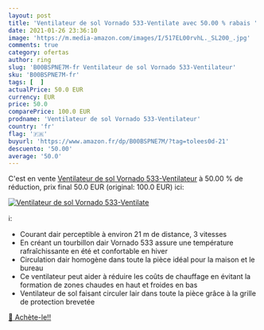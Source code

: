 ```yaml
---
layout: post
title: 'Ventilateur de sol Vornado 533-Ventilate avec 50.00 % rabais '
date: 2021-01-26 23:36:10
image: 'https://m.media-amazon.com/images/I/517EL00rvhL._SL200_.jpg'
comments: true
category: ofertas
author: ring
slug: 'B00BSPNE7M-fr Ventilateur de sol Vornado 533-Ventilateur'
sku: 'B00BSPNE7M-fr'
tags: [  ]
actualPrice: 50.0 EUR
currency: EUR
price: 50.0
comparePrice: 100.0 EUR
prodname: 'Ventilateur de sol Vornado 533-Ventilateur'
country: 'fr'
flag: '🇫🇷'
buyurl: 'https://www.amazon.fr/dp/B00BSPNE7M/?tag=tolees0d-21'
descuento: '50.00'
average: '50.0'
---
```


C'est en vente [Ventilateur de sol Vornado 533-Ventilateur](https://www.amazon.fr/dp/B00BSPNE7M/?tag=tolees0d-21)  à  50.00 % de réduction, prix final  50.0 EUR (original: 100.0 EUR) ici:

[![Ventilateur de sol Vornado 533-Ventilate](https://m.media-amazon.com/images/I/517EL00rvhL._SL200_.jpg)](https://www.amazon.fr/dp/B00BSPNE7M/?tag=tolees0d-21)

ℹ️:

- Courant dair perceptible à environ 21 m de distance, 3 vitesses
- En créant un tourbillon dair Vornado 533 assure une température rafraîchissante en été et confortable en hiver
- Circulation dair homogène dans toute la pièce idéal pour la maison et le bureau
- Ce ventilateur peut aider à réduire les coûts de chauffage en évitant la formation de zones chaudes en haut et froides en bas
- Ventilateur de sol faisant circuler lair dans toute la pièce grâce à la grille de protection brevetée

[🛒 Achète-le!!](https://www.amazon.fr/dp/B00BSPNE7M/?tag=tolees0d-21)
